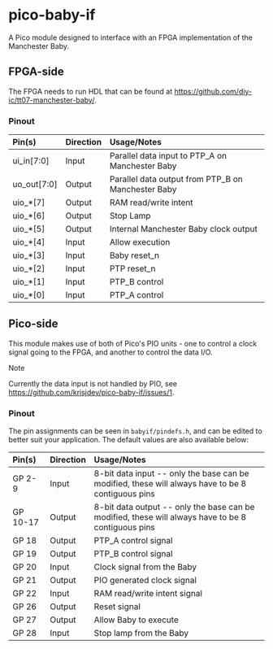 # pico-baby-if

A Pico module designed to interface with an FPGA implementation of the Manchester Baby. 

## FPGA-side
The FPGA needs to run HDL that can be found at https://github.com/diy-ic/tt07-manchester-baby/.


### Pinout

| Pin(s) | Direction | Usage/Notes |
| :- | :- | :- |
| ui_in[7:0] | Input | Parallel data input to PTP_A on Manchester Baby |
| uo_out[7:0] | Output | Parallel data output from PTP_B on Manchester Baby |
| uio_*[7] | Output | RAM read/write intent |
| uio_*[6] | Output | Stop Lamp |
| uio_*[5] | Output | Internal Manchester Baby clock output |
| uio_*[4] | Input | Allow execution |
| uio_*[3] | Input | Baby reset_n |
| uio_*[2] | Input | PTP reset_n |
| uio_*[1] | Input | PTP_B control |
| uio_*[0] | Input | PTP_A control |


## Pico-side
This module makes use of both of Pico's PIO units - one to control a clock signal going to the FPGA, and another to control the data I/O.

> [!NOTE]
> Currently the data input is not handled by PIO, see https://github.com/krisjdev/pico-baby-if/issues/1.

### Pinout
The pin assignments can be seen in ``babyif/pindefs.h``, and can be edited to better suit your application. The default values are also available below:

| Pin(s) | Direction | Usage/Notes |
| :- | :- | :- |
| GP 2-9 | Input | 8-bit data input -- only the base can be modified, these will always have to be 8 contiguous pins|
| GP 10-17 | Output | 8-bit data output -- only the base can be modified, these will always have to be 8 contiguous pins |
| GP 18 | Output | PTP_A control signal |
| GP 19 | Output | PTP_B control signal |
| GP 20 | Input | Clock signal from the Baby |
| GP 21 | Output | PIO generated clock signal |
| GP 22 | Input | RAM read/write intent signal |
| GP 26 | Output | Reset signal |
| GP 27 | Output | Allow Baby to execute |
| GP 28 | Input | Stop lamp from the Baby |